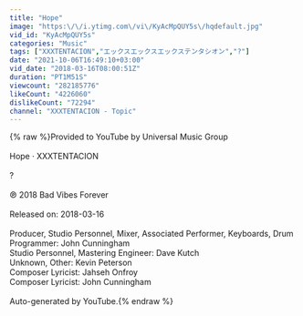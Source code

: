 ```yaml
---
title: "Hope"
image: "https:\/\/i.ytimg.com\/vi\/KyAcMpQUY5s\/hqdefault.jpg"
vid_id: "KyAcMpQUY5s"
categories: "Music"
tags: ["XXXTENTACION","エックスエックスエックステンタシオン","?"]
date: "2021-10-06T16:49:10+03:00"
vid_date: "2018-03-16T08:00:51Z"
duration: "PT1M51S"
viewcount: "282185776"
likeCount: "4226060"
dislikeCount: "72294"
channel: "XXXTENTACION - Topic"
---
```

{% raw %}Provided to YouTube by Universal Music Group<br /><br />Hope · XXXTENTACION<br /><br />?<br /><br />℗ 2018 Bad Vibes Forever<br /><br />Released on: 2018-03-16<br /><br />Producer, Studio  Personnel, Mixer, Associated  Performer, Keyboards, Drum  Programmer: John Cunningham<br />Studio  Personnel, Mastering  Engineer: Dave Kutch<br />Unknown, Other: Kevin Peterson<br />Composer  Lyricist: Jahseh Onfroy<br />Composer  Lyricist: John Cunningham<br /><br />Auto-generated by YouTube.{% endraw %}
